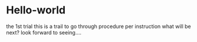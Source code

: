 # Hello-world
the 1st trial
this is a trail to go through procedure per instruction
what will be next? look forward to seeing....
